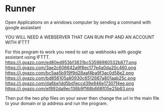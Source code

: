 # Runner
Open Applications on a windows computer by sending a command with google assiastant

YOU WILL NEED A WEBSERVER THAT CAN RUN PHP AND AN ACCOUNT WITH IFTTT

For this program to work you need to set up webhooks with google assistant using <a herf="https://ifttt.com/"> IFTTT.<a/>
  https://i.gyazo.com/ed80ed953bf3831bc53598980532b877.png
  https://i.gyazo.com/3ae2c606642a9f8ec177e4a0da20c460.png
  https://i.gyazo.com/bc5aa5b919f9d28aaf4ba9f3ac0d58e2.png
  https://i.gyazo.com/bd856105a80930c6512667a801aab25c.png
  https://i.gyazo.com/da6be1dd5bd1eccd39e846e17307f4ee.png
  https://i.gyazo.com/ef892da9ec136b9f168b668f05e25b63.png
  
  Then put the two php files on your sever then change the url in the main file to your domain or ip address and run the program.
